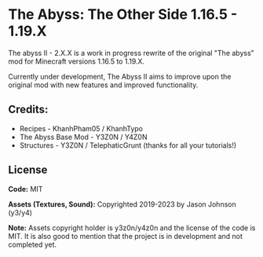 # The Abyss: The Other Side 1.16.5 - 1.19.X
The abyss II - 2.X.X is a work in progress rewrite of the original "The abyss" mod for Minecraft versions 1.16.5 to 1.19.X.

Currently under development, The Abyss II aims to improve upon the original mod with new features and improved functionality.

## Credits:
- Recipes - KhanhPham05 / KhanhTypo
- The Abyss Base Mod - Y3Z0N / Y4Z0N
- Structures - Y3Z0N / TelephaticGrunt (thanks for all your tutorials!)

## License

**Code:** MIT

**Assets (Textures, Sound):** Copyrighted 2019-2023 by Jason Johnson (y3/y4)

**Note:** Assets copyright holder is y3z0n/y4z0n and the license of the code is MIT. It is also good to mention that the project is in development and not completed yet.
